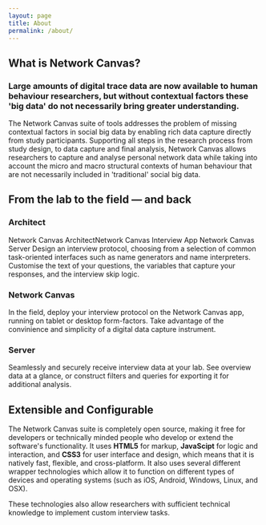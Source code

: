 ```yaml
---
layout: page
title: About
permalink: /about/
---
```


## What is Network Canvas?

### Large amounts of digital trace data are now available to human behaviour researchers, but without contextual factors these 'big data' do not necessarily bring greater understanding.

The Network Canvas suite of tools addresses the problem of missing contextual factors in social big data by enabling rich data capture directly from study participants. Supporting all steps in the research process from study design, to data capture and final analysis, Network Canvas allows researchers to capture and analyse personal network data while taking into account the micro and macro structural contexts of human behaviour that are not necessarily included in 'traditional' social big data.


## From the lab to the field — and back

### Architect

Network Canvas ArchitectNetwork Canvas Interview App Network Canvas Server
Design an interview protocol, choosing from a selection of common task-oriented interfaces such as name generators and name interpreters. Customise the text of your questions, the variables that capture your responses, and the interview skip logic.

### Network Canvas

In the field, deploy your interview protocol on the Network Canvas app, running on tablet or desktop form-factors. Take advantage of the convinience and simplicity of a digital data capture instrument.

### Server

Seamlessly and securely receive interview data at your lab. See overview data at a glance, or construct filters and queries for exporting it for additional analysis.

## Extensible and Configurable

The Network Canvas suite is completely open source, making it free for developers or technically minded people who develop or extend the software's functionality. It uses **HTML5** for markup, **JavaScipt** for logic and interaction, and **CSS3** for user interface and design, which means that it is natively fast, flexible, and cross-platform. It also uses several different wrapper technologies which allow it to function on different types of devices and operating systems (such as iOS, Android, Windows, Linux, and OSX).

These technologies also allow researchers with sufficient technical knowledge to implement custom interview tasks.

